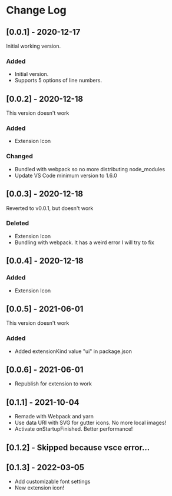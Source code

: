 # Change Log

## [0.0.1] - 2020-12-17

Initial working version.

### Added

- Initial version.
- Supports 5 options of line numbers.

## [0.0.2] - 2020-12-18

This version doesn't work

### Added

- Extension Icon

### Changed

- Bundled with webpack so no more distributing node_modules
- Update VS Code minimum version to 1.6.0

## [0.0.3] - 2020-12-18

Reverted to v0.0.1, but doesn't work

### Deleted

- Extension Icon
- Bundling with webpack. It has a weird error I will try to fix

## [0.0.4] - 2020-12-18

### Added

- Extension Icon

## [0.0.5] - 2021-06-01

This version doesn't work

### Added

- Added extensionKind value "ui" in package.json

## [0.0.6] - 2021-06-01

- Republish for extension to work

## [0.1.1] - 2021-10-04

- Remade with Webpack and yarn
- Use data URI with SVG for gutter icons. No more local images!
- Activate onStartupFinished. Better performance!

## [0.1.2] - Skipped because vsce error...

## [0.1.3] - 2022-03-05

- Add customizable font settings
- New extension icon!
